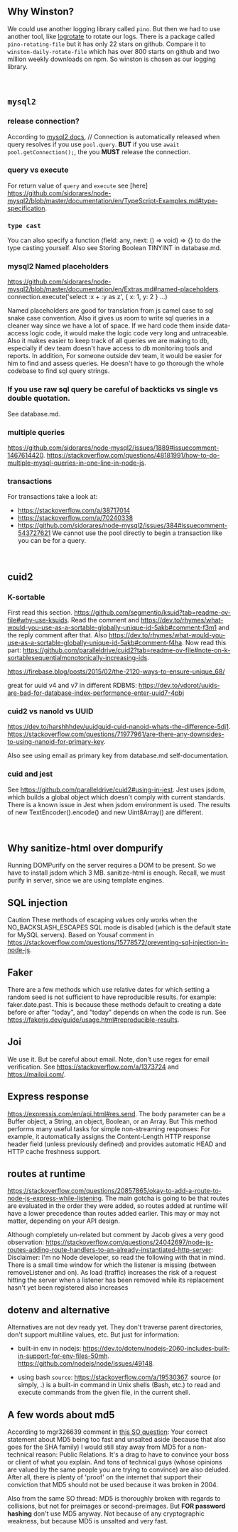 ## Why Winston?

We could use another logging library called `pino`. But then we had to use another tool, like [logrotate](https://github.com/logrotate/logrotate) to rotate our logs. There is a package called `pino-rotating-file` but it has only 22 stars on github. Compare it to `winston-daily-rotate-file` which has over 800 starts on github and two million weekly downloads on npm. So winston is chosen as our logging library.

</br>

## `mysql2`

### release connection?
According to [mysql2 docs](https://sidorares.github.io/node-mysql2/docs#using-connection-pools), // Connection is automatically released when query resolves if you use `pool.query`. **BUT** if you use `await pool.getConnection();`, the you **MUST** release the connection.

### query vs execute

For return value of `query` and `execute` see [here] https://github.com/sidorares/node-mysql2/blob/master/documentation/en/TypeScript-Examples.md#type-specification.

### `type cast`

You can also specify a function (field: any, next: () => void) => {} to do the type casting yourself.
Also see Storing Boolean TINYINT in database.md.

### mysql2 Named placeholders

https://github.com/sidorares/node-mysql2/blob/master/documentation/en/Extras.md#named-placeholders.
connection.execute('select :x + :y as z', { x: 1, y: 2 } ...)

Named placeholders are good for translation from js camel case to sql snake case convention.
Also it gives us room to write sql queries in a cleaner way since we have a lot of space. If we hard code them inside data-access logic code, it would make the logic code very long and untraceable.
Also it makes easier to keep track of all queries we are making to db, especially if dev team doesn't have access to db monitoring tools and reports.
In addition, For someone outside dev team, it would be easier for him to find and assess queries. He doesn't have to go thorough the whole codebase to find sql query strings.

### If you use raw sql query be careful of backticks vs single vs double quotation.

See database.md.

### multiple queries
https://github.com/sidorares/node-mysql2/issues/1889#issuecomment-1467614420.
https://stackoverflow.com/questions/48181991/how-to-do-multiple-mysql-queries-in-one-line-in-node-js.

### transactions
For transactions take a look at: 
- https://stackoverflow.com/a/38717014
- https://stackoverflow.com/a/70240338
- https://github.com/sidorares/node-mysql2/issues/384#issuecomment-543727621
We cannot use the pool directly to begin a transaction like you can be for a query.

</br>

## cuid2

### K-sortable 
First read this section. https://github.com/segmentio/ksuid?tab=readme-ov-file#why-use-ksuids.
Read the comment and https://dev.to/rhymes/what-would-you-use-as-a-sortable-globally-unique-id-5akb#comment-f3m1 and the reply comment after that.
Also https://dev.to/rhymes/what-would-you-use-as-a-sortable-globally-unique-id-5akb#comment-f4ha.
Now read this part: https://github.com/paralleldrive/cuid2?tab=readme-ov-file#note-on-k-sortablesequentialmonotonically-increasing-ids.

https://firebase.blog/posts/2015/02/the-2120-ways-to-ensure-unique_68/

great for uuid v4 and v7 in different RDBMS:
https://dev.to/vdorot/uuids-are-bad-for-database-index-performance-enter-uuid7-4pbj

### cuid2 vs nanoId vs UUID

https://dev.to/harshhhdev/uuidguid-cuid-nanoid-whats-the-difference-5dj1.
https://stackoverflow.com/questions/71977961/are-there-any-downsides-to-using-nanoid-for-primary-key.

Also see using email as primary key from database.md self-documentation.

### cuid and jest

See https://github.com/paralleldrive/cuid2#using-in-jest. Jest uses jsdom, which builds a global object which doesn't comply with current standards. There is a known issue in Jest when jsdom environment is used. The results of new TextEncoder().encode() and new Uint8Array() are different.

</br>

## Why sanitize-html over dompurify

Running DOMPurify on the server requires a DOM to be present. So we have to install jsdom which 3 MB. sanitize-html is enough. Recall, we must purify in server, since we are using template engines.

## SQL injection

Caution These methods of escaping values only works when the NO_BACKSLASH_ESCAPES SQL mode is disabled (which is the default state for MySQL servers). Based on Yousaf comment in https://stackoverflow.com/questions/15778572/preventing-sql-injection-in-node-js.

## Faker

There are a few methods which use relative dates for which setting a random seed is not sufficient to have reproducible results. for example: faker.date.past. This is because these methods default to creating a date before or after "today", and "today" depends on when the code is run. See https://fakerjs.dev/guide/usage.html#reproducible-results.

## Joi

We use it. But be careful about email. Note, don't use regex for email verification. See https://stackoverflow.com/a/1373724 and https://mailoji.com/.

## Express response

https://expressjs.com/en/api.html#res.send.
The body parameter can be a Buffer object, a String, an object, Boolean, or an Array. But This method performs many useful tasks for simple non-streaming responses: For example, it automatically assigns the Content-Length HTTP response header field (unless previously defined) and provides automatic HEAD and HTTP cache freshness support.

## routes at runtime

https://stackoverflow.com/questions/20857865/okay-to-add-a-route-to-node-js-express-while-listening.
The main gotcha is going to be that routes are evaluated in the order they were added, so routes added at runtime will have a lower precedence than routes added earlier. This may or may not matter, depending on your API design.

Although completely un-related but comment by Jacob gives a very good observation: https://stackoverflow.com/questions/24042697/node-js-routes-adding-route-handlers-to-an-already-instantiated-http-server:
Disclaimer: I'm no Node developer, so read the following with that in mind. There is a small time window for which the listener is missing (between removeListener and on). As load (traffic) increases the risk of a request hitting the server when a listener has been removed while its replacement hasn't yet been registered also increases

## dotenv and alternative

Alternatives are not dev ready yet. They don't traverse parent directories, don't support multiline values, etc. But just for information:

-   built-in env in nodejs:
    https://dev.to/dotenv/nodejs-2060-includes-built-in-support-for-env-files-50mh.
    https://github.com/nodejs/node/issues/49148.  

-   using bash `source`:
    https://stackoverflow.com/a/19530367. source (or simply, .) is a built-in command in Unix shells (Bash, etc.) to read and execute commands from the given file, in the current shell.


## A few words about md5
According to mgr326639 comment in [this SO question](https://security.stackexchange.com/questions/15790/why-do-people-still-use-recommend-md5-if-it-has-been-proven-weak-since-1996?noredirect=1&lq=1): Your correct statement about MD5 being too fast and unsalted aside (because that also goes for the SHA family) I would still stay away from MD5 for a non-technical reason: Public Relations. It's a drag to have to convince your boss or client of what you explain. And tons of technical guys (whose opinions are valued by the same people you are trying to convince) are also deluded. After all, there is plenty of 'proof' on the internet that support their conviction that MD5 should not be used because it was broken in 2004.

Also from the same SO thread: MD5 is thoroughly broken with regards to collisions, but not for preimages or second-preimages. But **FOR password hashing** don't use MD5 anyway. Not because of any cryptographic weakness, but because MD5 is unsalted and very fast.
